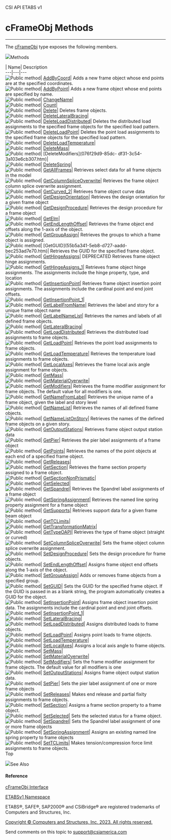 ﻿

CSI API ETABS v1

# cFrameObj Methods  
  
---  
  
The [cFrameObj](d5342667-2977-9fdc-9769-e4e2becc0803.htm) type exposes the
following members.

![](../icons/SectionExpanded.png)Methods

| Name| Description  
---|---|---  
![Public method](../icons/pubmethod.gif)|
[AddByCoord](5dec5e4d-9c7e-2fb7-a038-425683354161.htm)|  Adds a new frame
object whose end points are at the specified coordinates.  
![Public method](../icons/pubmethod.gif)|
[AddByPoint](b2a44797-3c9f-b735-8dad-29f901680780.htm)|  Adds a new frame
object whose end points are specified by name.  
![Public method](../icons/pubmethod.gif)|
[ChangeName](fb280302-ba33-1641-61f7-15212aabf98f.htm)|  
![Public method](../icons/pubmethod.gif)|
[Count](a351a1b3-11b0-c16f-173a-9f32871f74e7.htm)|  
![Public method](../icons/pubmethod.gif)|
[Delete](21f353f6-369e-b589-36d2-2a2a82e37089.htm)|  Deletes frame objects.  
![Public method](../icons/pubmethod.gif)|
[DeleteLateralBracing](123b114e-5a78-f4c0-113d-8bfeb6fa9d38.htm)|  
![Public method](../icons/pubmethod.gif)|
[DeleteLoadDistributed](3e6e861b-cb74-5fdf-9956-60c7102291e6.htm)|  Deletes
the distributed load assignments to the specified frame objects for the
specified load pattern.  
![Public method](../icons/pubmethod.gif)|
[DeleteLoadPoint](12d7c9f5-01ff-8b2d-1116-73d6e17f70e3.htm)|  Deletes the
point load assignments to the specified frame objects for the specified load
pattern.  
![Public method](../icons/pubmethod.gif)|
[DeleteLoadTemperature](80e84d75-727b-b3da-390b-ffa2901a3966.htm)|  
![Public method](../icons/pubmethod.gif)|
[DeleteMass](94dfe7bf-a324-9e77-6f68-1331aa6bc60d.htm)|  
![Public method](../icons/pubmethod.gif)| [DeleteModifiers](076f29d9-85dc-
df31-3c54-3a103e6cb307.htm)|  
![Public method](../icons/pubmethod.gif)|
[DeleteSpring](443ef16f-35fb-8fe5-cf59-434a5560a733.htm)|  
![Public method](../icons/pubmethod.gif)|
[GetAllFrames](b6744895-c557-92b0-fe1c-0181772a5477.htm)|  Retrieves select
data for all frame objects in the model  
![Public method](../icons/pubmethod.gif)|
[GetColumnSpliceOverwrite](68746fd6-d5d8-a9d4-cd1d-502484a14f8c.htm)|
Retrieves the frame object column splice overwrite assignment.  
![Public method](../icons/pubmethod.gif)|
[GetCurved_2](aba5a4a9-76f1-6313-f4ca-2cc69e002956.htm)|  Retrieves frame
object curve data  
![Public method](../icons/pubmethod.gif)|
[GetDesignOrientation](a7f25b8c-377b-3815-e01a-c4995c2ed970.htm)|  Retrieves
the design orientation for a given frame object  
![Public method](../icons/pubmethod.gif)|
[GetDesignProcedure](c3d4f818-61ae-e604-c4e7-decf3fa3a3dc.htm)|  Retrieves the
design procedure for a frame object  
![Public method](../icons/pubmethod.gif)|
[GetElm](fd77ee67-7e09-e6d1-36a4-b9c386b67085.htm)|  
![Public method](../icons/pubmethod.gif)|
[GetEndLengthOffset](ba927c37-af96-df15-11ee-dbe8b7d8d34e.htm)|  Retrieves the
frame object end offsets along the 1-axis of the object.  
![Public method](../icons/pubmethod.gif)|
[GetGroupAssign](a0a2465c-f2b2-9075-e150-e623b1a8e3f4.htm)|  Retrieves the
groups to which a frame object is assigned.  
![Public method](../icons/pubmethod.gif)| [GetGUID](55b5a341-5eb8-d727-aadd-
bec253ad7e70.htm)|  Retrieves the GUID for the specified frame object.  
![Public method](../icons/pubmethod.gif)|
[GetHingeAssigns](5a2e2cc0-4ed9-e1f6-2358-b6d3240a9aa9.htm)|  DEPRECATED
Retrieves frame object hinge assignments.  
![Public method](../icons/pubmethod.gif)|
[GetHingeAssigns_1](13fd3220-e18a-c450-f4a5-68f75998b377.htm)|  Retrieves
frame object hinge assignments. The assignments include the hinge property,
type, and location  
![Public method](../icons/pubmethod.gif)|
[GetInsertionPoint](6bbd833f-cd74-3c4d-2c7f-c54ecb1bb777.htm)|  Retrieves
frame object insertion point assignments. The assignments include the cardinal
point and end joint offsets.  
![Public method](../icons/pubmethod.gif)|
[GetInsertionPoint_1](ea3cc193-4efa-195e-db7d-39ab7678fffb.htm)|  
![Public method](../icons/pubmethod.gif)|
[GetLabelFromName](608bd49c-1cfb-6938-fb69-c19066bdfbd9.htm)|  Retrieves the
label and story for a unique frame object name  
![Public method](../icons/pubmethod.gif)|
[GetLabelNameList](85c0b04a-d109-30e9-9cca-b0447496b9da.htm)|  Retrieves the
names and labels of all defined frame objects.  
![Public method](../icons/pubmethod.gif)|
[GetLateralBracing](201594c2-d7dc-1c7a-eeb0-9384bbd436b9.htm)|  
![Public method](../icons/pubmethod.gif)|
[GetLoadDistributed](ae1dfb21-316b-e0d1-1275-0a3f3dc3ffc0.htm)|  Retrieves the
distributed load assignments to frame objects.  
![Public method](../icons/pubmethod.gif)|
[GetLoadPoint](08836c01-ded8-5cd1-3cef-aeee4f44f95c.htm)|  Retrieves the point
load assignments to frame objects.  
![Public method](../icons/pubmethod.gif)|
[GetLoadTemperature](9bee990d-c746-39b0-78fa-9396456e4c79.htm)|  Retrieves the
temperature load assignments to frame objects.  
![Public method](../icons/pubmethod.gif)|
[GetLocalAxes](3338bc10-65ff-f5ad-61aa-19a30ca7c7c4.htm)|  Retrieves the frame
local axis angle assignment for frame objects.  
![Public method](../icons/pubmethod.gif)|
[GetMass](d8f9fbcd-b6b6-72d6-ea44-67b39982fa1f.htm)|  
![Public method](../icons/pubmethod.gif)|
[GetMaterialOverwrite](b3cf4430-ab1b-e6d4-a4cd-f899bf73c09d.htm)|  
![Public method](../icons/pubmethod.gif)|
[GetModifiers](4bc14410-4440-14ef-9180-fab53a4d5fab.htm)|  Retrieves the frame
modifier assignment for frame objects. The default value for all modifiers is
one.  
![Public method](../icons/pubmethod.gif)|
[GetNameFromLabel](fc739a78-2f22-815e-8943-a536fe93da9f.htm)|  Retrieves the
unique name of a frame object, given the label and story level  
![Public method](../icons/pubmethod.gif)|
[GetNameList](482ba459-331d-af57-38a3-8daa75adbc6f.htm)|  Retrieves the names
of all defined frame objects.  
![Public method](../icons/pubmethod.gif)|
[GetNameListOnStory](1a1b6f93-9c48-3d24-6027-fbe536737f38.htm)|  Retrieves the
names of the defined frame objects on a given story.  
![Public method](../icons/pubmethod.gif)|
[GetOutputStations](069da23f-5f1c-fc1e-753b-bbd47f4f54c8.htm)|  Retrieves
frame object output station data  
![Public method](../icons/pubmethod.gif)|
[GetPier](4ec142d7-b4e5-8315-883a-0f2a4b405e55.htm)|  Retrieves the pier label
assignments of a frame object  
![Public method](../icons/pubmethod.gif)|
[GetPoints](71f957cb-61ed-208a-c949-e015256b9740.htm)|  Retrieves the names of
the point objects at each end of a specified frame object.  
![Public method](../icons/pubmethod.gif)|
[GetReleases](01393a81-9115-f26b-1b84-3d0ed5d4fc58.htm)|  
![Public method](../icons/pubmethod.gif)|
[GetSection](7cf48cbc-b0c5-6b16-e870-72e7c1ca1696.htm)|  Retrieves the frame
section property assigned to a frame object.  
![Public method](../icons/pubmethod.gif)|
[GetSectionNonPrismatic](5244f65d-d6c5-041e-493f-2e7f5abff934.htm)|  
![Public method](../icons/pubmethod.gif)|
[GetSelected](a87a683f-bce5-35c3-bfbd-ac2afce5f63a.htm)|  
![Public method](../icons/pubmethod.gif)|
[GetSpandrel](b11f1d10-af39-b47f-59e3-7e36e50afba2.htm)|  Retrieves the
Spandrel label assignments of a frame object  
![Public method](../icons/pubmethod.gif)|
[GetSpringAssignment](9372ff5b-a4df-0aea-e45d-790342c42b43.htm)|  Retrieves
the named line spring property assignment for a frame object  
![Public method](../icons/pubmethod.gif)|
[GetSupports](9cc07fde-6573-b145-fe8c-97f23dbb367e.htm)|  Retrieves support
data for a given frame beam object  
![Public method](../icons/pubmethod.gif)|
[GetTCLimits](83bd1a9e-7078-7a13-5d08-5d2f38bd3026.htm)|  
![Public method](../icons/pubmethod.gif)|
[GetTransformationMatrix](e9dfd3f8-f465-a021-c00d-477b5b5b8b21.htm)|  
![Public method](../icons/pubmethod.gif)|
[GetTypeOAPI](80a9c301-2caa-9775-a8cf-919d43758dad.htm)|  Retrieves the type
of frame object (straight or curved)  
![Public method](../icons/pubmethod.gif)|
[SetColumnSpliceOverwrite](a75b42c9-8db4-9b30-0fbd-41d46baf0e69.htm)|  Sets
the frame object column splice overwrite assignment.  
![Public method](../icons/pubmethod.gif)|
[SetDesignProcedure](c3201243-971c-7cc3-09d3-2b6ddf1b6155.htm)|  Sets the
design procedure for frame objects.  
![Public method](../icons/pubmethod.gif)|
[SetEndLengthOffset](eec8bc3c-8b73-4725-5474-14d1997530bb.htm)|  Assigns frame
object end offsets along the 1-axis of the object.  
![Public method](../icons/pubmethod.gif)|
[SetGroupAssign](d66d54c8-842e-43d6-90e8-f4f1df0e6594.htm)|  Adds or removes
frame objects from a specified group.  
![Public method](../icons/pubmethod.gif)|
[SetGUID](5ef94b0d-ea70-5578-e14a-e460287596a6.htm)|  Sets the GUID for the
specified frame object. If the GUID is passed in as a blank string, the
program automatically creates a GUID for the object.  
![Public method](../icons/pubmethod.gif)|
[SetInsertionPoint](abf4aceb-e140-3690-c2e6-873f90de84e9.htm)|  Assigns frame
object insertion point data. The assignments include the cardinal point and
end joint offsets.  
![Public method](../icons/pubmethod.gif)|
[SetInsertionPoint_1](fe0b015f-272a-295a-867b-2c89fa8ccaea.htm)|  
![Public method](../icons/pubmethod.gif)|
[SetLateralBracing](48ee18d6-6ec9-81bd-488d-3c84cfcc760a.htm)|  
![Public method](../icons/pubmethod.gif)|
[SetLoadDistributed](e6e28d05-29f3-1226-1b0e-491b0bf906ae.htm)|  Assigns
distributed loads to frame objects.  
![Public method](../icons/pubmethod.gif)|
[SetLoadPoint](f0dbf21b-5b5d-f531-8a4f-ef10e1cfb376.htm)|  Assigns point loads
to frame objects.  
![Public method](../icons/pubmethod.gif)|
[SetLoadTemperature](9959cc60-e5b4-547c-3e2a-2d3e529a2c0a.htm)|  
![Public method](../icons/pubmethod.gif)|
[SetLocalAxes](b8fd2363-f38e-1340-e70b-15e1ec66acd4.htm)|  Assigns a local
axis angle to frame objects.  
![Public method](../icons/pubmethod.gif)|
[SetMass](16db02a7-c365-a197-e53a-9727da62cef9.htm)|  
![Public method](../icons/pubmethod.gif)|
[SetMaterialOverwrite](a7c6551e-c468-6758-c6c7-6b76c41f869b.htm)|  
![Public method](../icons/pubmethod.gif)|
[SetModifiers](c55999c5-c9b8-6099-7c78-f2e0979dc42c.htm)|  Sets the frame
modifier assignment for frame objects. The default value for all modifiers is
one  
![Public method](../icons/pubmethod.gif)|
[SetOutputStations](e7f9ee98-4afe-4daf-60fa-3bb0e66f2828.htm)|  Assigns frame
object output station data.  
![Public method](../icons/pubmethod.gif)|
[SetPier](e8b226a3-97cc-20ca-7bd8-cf43db8c9127.htm)|  Sets the pier label
assignment of one or more frame objects  
![Public method](../icons/pubmethod.gif)|
[SetReleases](5009f251-6397-3103-92b4-e3e1fd9340ef.htm)|  Makes end release
and partial fixity assignments to frame objects.  
![Public method](../icons/pubmethod.gif)|
[SetSection](d042b38a-f190-44b7-bac6-9551891bc1d6.htm)|  Assigns a frame
section property to a frame object.  
![Public method](../icons/pubmethod.gif)|
[SetSelected](d303a2e4-5dc8-c940-1e22-089800ad2c40.htm)|  Sets the selected
status for a frame object.  
![Public method](../icons/pubmethod.gif)|
[SetSpandrel](f7ef511d-437a-a838-60fc-fa16435cb83d.htm)|  Sets the Spandrel
label assignment of one or more frame objects  
![Public method](../icons/pubmethod.gif)|
[SetSpringAssignment](c843336d-b872-b03f-bc22-e8f10164bc6a.htm)|  Assigns an
existing named line spring property to frame objects  
![Public method](../icons/pubmethod.gif)|
[SetTCLimits](c8924f62-7985-c2fc-5077-267cd3f70a7a.htm)|  Makes
tension/compression force limit assignments to frame objects.  
Top

![](../icons/SectionExpanded.png)See Also

#### Reference

[cFrameObj Interface](d5342667-2977-9fdc-9769-e4e2becc0803.htm)

[ETABSv1 Namespace](2780f1b8-2033-5289-2298-1cdb2a7508d9.htm)

ETABS®, SAFE®, SAP2000® and CSiBridge® are registered trademarks of Computers
and Structures, Inc.  

[Copyright © Computers and Structures, Inc. 2023. All rights
reserved.](http://www.csiamerica.com)

Send comments on this topic to
[support@csiamerica.com](mailto:support%40csiamerica.com?Subject=CSI%20API%20ETABS%20v1)

